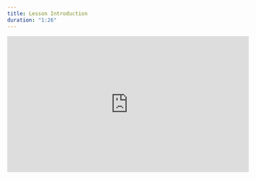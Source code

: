 ```yaml
---
title: Lesson Introduction
duration: "1:26"
---
```


<iframe width="560" height="315" src="https://www.youtube.com/embed/3OuTN-Ic6n0" title="YouTube video player" frameborder="0" allow="accelerometer; autoplay; clipboard-write; encrypted-media; gyroscope; picture-in-picture; web-share" allowfullscreen></iframe>